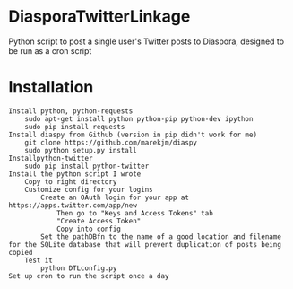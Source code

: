 # DiasporaTwitterLinkage
Python script to post a single user's Twitter posts to Diaspora, designed to be run as a cron script


# Installation

    Install python, python-requests
        sudo apt-get install python python-pip python-dev ipython
        sudo pip install requests
    Install diaspy from Github (version in pip didn't work for me)
        git clone https://github.com/marekjm/diaspy
        sudo python setup.py install
    Installpython-twitter
        sudo pip install python-twitter
    Install the python script I wrote
        Copy to right directory
        Customize config for your logins
            Create an OAuth login for your app at https://apps.twitter.com/app/new
                Then go to "Keys and Access Tokens" tab
                "Create Access Token"
                Copy into config
            Set the pathDBfn to the name of a good location and filename for the SQLite database that will prevent duplication of posts being copied
        Test it
            python DTLconfig.py
    Set up cron to run the script once a day
